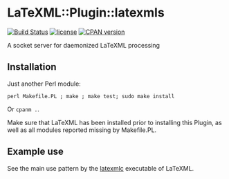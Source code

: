 # LaTeXML::Plugin::latexmls

[![Build Status](https://github.com/dginev/LaTeXML-Plugin-latexmls/workflows/CI/badge.svg)](https://github.com/dginev/LaTeXML-Plugin-latexmls/actions?query=workflow%3ACI)
[![license](http://img.shields.io/badge/license-Unlicense-blue.svg)](https://raw.githubusercontent.com/dginev/LaTeXML-Plugin-latexmls/master/LICENSE)
[![CPAN version](https://badge.fury.io/pl/LaTeXML-Plugin-latexmls.svg)](https://badge.fury.io/pl/LaTeXML-Plugin-latexmls)

A socket server for daemonized LaTeXML processing

## Installation

Just another Perl module:
```
perl Makefile.PL ; make ; make test; sudo make install
```

Or ```cpanm .```.

Make sure that LaTeXML has been installed prior to installing this Plugin, as well as all modules reported missing by Makefile.PL.

## Example use

See the main use pattern by the [latexmlc](https://github.com/brucemiller/LaTeXML/blob/master/bin/latexmlc#L123) executable of LaTeXML.
